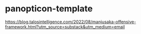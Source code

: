 # panopticon-template

https://blog.talosintelligence.com/2022/08/manjusaka-offensive-framework.html?utm_source=substack&utm_medium=email
